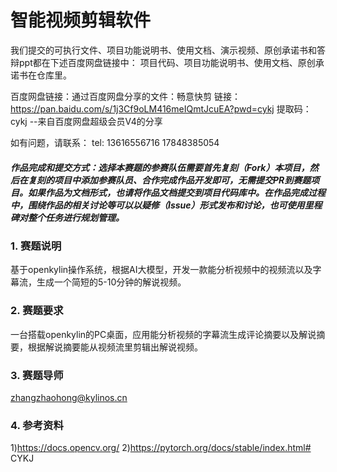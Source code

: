 # 智能视频剪辑软件

我们提交的可执行文件、项目功能说明书、使用文档、演示视频、原创承诺书和答辩ppt都在下述百度网盘链接中：
项目代码、项目功能说明书、使用文档、原创承诺书在仓库里。

百度网盘链接：通过百度网盘分享的文件：畅意快剪
链接：https://pan.baidu.com/s/1j3Cf9oLM416meIQmtJcuEA?pwd=cykj 
提取码：cykj 
--来自百度网盘超级会员V4的分享

如有问题，请联系：
tel: 13616556716
17848385054

##### 作品完成和提交方式：选择本赛题的参赛队伍需要首先复刻（Fork）本项目，然后在复刻的项目中添加参赛队员、合作完成作品开发即可，无需提交PR到赛题项目。如果作品为文档形式，也请将作品文档提交到项目代码库中。在作品完成过程中，围绕作品的相关讨论等可以以疑修（Issue）形式发布和讨论，也可使用里程碑对整个任务进行规划管理。

### 1. 赛题说明
基于openkylin操作系统，根据AI大模型，开发一款能分析视频中的视频流以及字幕流，生成一个简短的5-10分钟的解说视频。

### 2. 赛题要求
一台搭载openkylin的PC桌面，应用能分析视频的字幕流生成评论摘要以及解说摘要，根据解说摘要能从视频流里剪辑出解说视频。

### 3. 赛题导师
zhangzhaohong@kylinos.cn

### 4. 参考资料
1)https://docs.opencv.org/
2)https://pytorch.org/docs/stable/index.html# CYKJ
